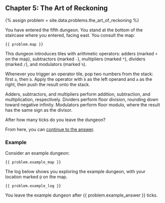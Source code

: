 ## Chapter 5: The Art of Reckoning

{% assign problem = site.data.problems.the_art_of_reckoning %}

You have entered the fifth dungeon. You stand at the bottom of the staircase where you entered, facing east. You consult the map:

```
{{ problem.map }}
```

This dungeon introduces tiles with arithmetic operators: adders (marked `+` on the map), subtractors (marked `-`), multipliers (marked `*`), dividers (marked `/`), and modulators (marked `%`).

Whenever you trigger an operator tile, pop two numbers from the stack: first `a`, then `b`. Apply the operator with `b` as the left operand and `a` as the right, then push the result onto the stack.

Adders, subtractors, and multipliers perform addition, subtraction, and multiplication, respectively. Dividers perform floor division, rounding down toward negative infinity.
Modulators perform floor modulo, where the result has the same sign as the divisor.

After how many ticks do you leave the dungeon?

From here, you can [continue to the answer](../../answers/chapters/05/the-art-of-reckoning.md).


### Example

Consider an example dungeon:

```
{{ problem.example_map }}
```

The log below shows you exploring the example dungeon, with your location marked `@` on the map.

```
{{ problem.example_log }}
```

You leave the example dungeon after {{ problem.example_answer }} ticks.
